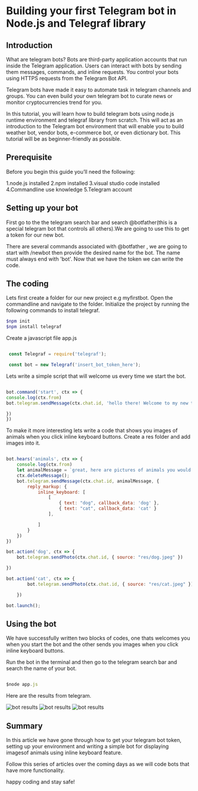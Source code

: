 
# Building your first Telegram bot in Node.js and Telegraf library 

## Introduction

What are telegram bots? Bots are third-party application accounts that run inside the Telegram application. Users can interact with bots by sending them messages, commands, and inline requests. You control your bots using HTTPS requests from the Telegram Bot API.

Telegram bots have made it easy to automate task in telegram channels and groups. You can even build your own telegram bot to curate news or monitor cryptocurrencies trend for you. 

In this tutorial, you will learn how to build telegram bots using node.js runtime environment and telegraf library from scratch. This will act as an introduction to the Telegram bot environment that will enable you to build weather bot, vendor bots, e-commerce bot, or even dictionary bot. This tutorial will be as beginner-friendly as possible.

## Prerequisite
Before you begin this guide you’ll need the following:

1.node.js installed
2.npm installed
3.visual studio code installed
4.Commandline use knowledge
5.Telegram account


## Setting up your bot

First go to the the telegram search bar and search @botfather(this is a special telegram bot that controls all others).We are going to use this to get a token for our new bot.

There are several commands associated with @botfather , we are going to start with /newbot then provide the desired name for the bot. The name must always end with 'bot'. Now that we have the token we can write the code.


## The coding
Lets first create a folder for our new project e.g myfirstbot. Open the commandline and navigate to the folder. Initialize the project by running the following commands to install telegraf.

```bash
$npm init
$npm install telegraf

```

 Create a javascript file app.js 
 
```javascript

 const Telegraf = require('telegraf');

 const bot = new Telegraf('insert_bot_token_here');

```  

Lets write a simple script that will welcome us every time we start the bot.
```javascript

bot.command('start', ctx => {
console.log(ctx.from)
bot.telegram.sendMessage(ctx.chat.id, 'hello there! Welcome to my new telegram bot.', {

})
})
```

To make it more interesting lets write a code that shows you images of animals when you click inline keyboard buttons. Create a res folder and add images into it.

```javascript

bot.hears('animals', ctx => {
    console.log(ctx.from)
    let animalMessage = `great, here are pictures of animals you would love`;
    ctx.deleteMessage();
    bot.telegram.sendMessage(ctx.chat.id, animalMessage, {
        reply_markup: {
            inline_keyboard: [
                [
                    { text: "dog", callback_data: 'dog' },
                    { text: "cat", callback_data: 'cat' }
                ],

            ]
        }
    })
})

bot.action('dog', ctx => {
    bot.telegram.sendPhoto(ctx.chat.id, { source: "res/dog.jpeg" })

})

bot.action('cat', ctx => {
        bot.telegram.sendPhoto(ctx.chat.id, { source: "res/cat.jpeg" })

    })

bot.launch();

```


## Using the bot

We have successfully written two blocks of codes, one thats welcomes you when you start the bot and the other sends you images when you click inline keyboard buttons. 

Run the bot in the terminal and then go to the telegram search bar and search the name of your bot.

```javascript

$node app.js

```

Here are the results from telegram.

![bot results](image1.jpg)
![bot results](image2.jpg)
![bot results](image3.jpg)




## Summary

In this article we have gone through how to get your telegram bot token, setting up your environment and writing a simple bot for displaying imagesof animals using inline keyboard feature.

Follow this series of articles over the coming days as we will code bots that have more functionality.

happy coding and stay safe!




